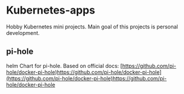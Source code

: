 # Kubernetes-apps
Hobby Kubernetes mini projects.
Main goal of this projects is personal development. 



## pi-hole
helm Chart for pi-hole.
Based on official docs: [https://github.com/pi-hole/docker-pi-hole)https://github.com/pi-hole/docker-pi-hole](https://github.com/pi-hole/docker-pi-hole)https://github.com/pi-hole/docker-pi-hole
